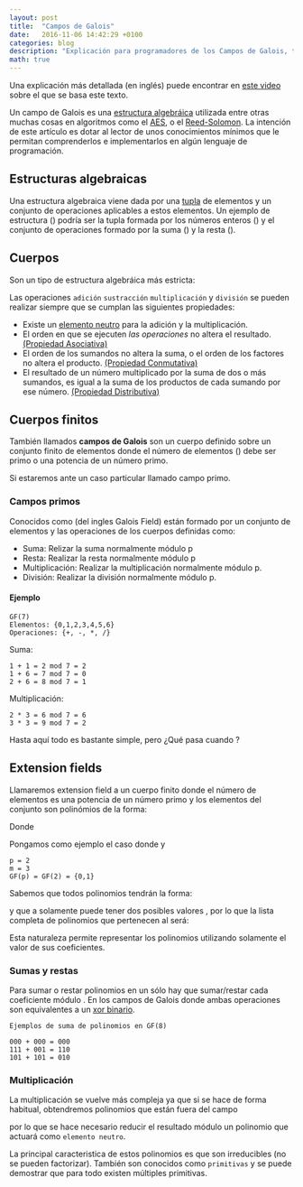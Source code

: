 ```yaml
---
layout: post
title:  "Campos de Galois"
date:   2016-11-06 14:42:29 +0100
categories: blog
description: "Explicación para programadores de los Campos de Galois, también llamados cuerpos finitos." 
math: true
---
```


Una explicación más detallada (en inglés) puede encontrar en [este video](https://www.youtube.com/watch?v=x1v2tX4_dkQ) sobre el que se basa este texto.

Un campo de Galois es una [estructura algebráica](https://es.wikipedia.org/wiki/Estructura_algebraica) utilizada entre otras muchas cosas en algoritmos como el [AES](https://es.wikipedia.org/wiki/Advanced_Encryption_Standard), o el [Reed-Solomon](https://es.wikipedia.org/wiki/Reed-Solomon). La intención de este artículo es dotar al lector de unos conocimientos mínimos que le permitan comprenderlos e implementarlos en algún lenguaje de programación.


## Estructuras algebraicas

Una estructura algebraica viene dada por una [tupla](https://es.wikipedia.org/wiki/Tupla) de elementos y un conjunto de operaciones aplicables a estos elementos.
Un ejemplo de estructura (<amp-mathml layout="container" inline data-formula="`E`"></amp-mathml>) podría ser la tupla formada por los números enteros (<amp-mathml layout="container" inline data-formula="$$\mathbb{Z}$$"></amp-mathml>) y el conjunto de operaciones formado por la suma (<amp-mathml layout="container" inline data-formula="$$+$$"></amp-mathml>) y la resta (<amp-mathml layout="container" inline data-formula="$$-$$"></amp-mathml>).

<amp-mathml layout="container" data-formula="$$  E = (\mathbb{Z}, \{+, -\})  $$]"></amp-mathml>




## Cuerpos

Son un tipo de estructura algebráica más estricta:

Las operaciones `adición` `sustracción` `multiplicación` y `división` se pueden realizar siempre que se cumplan las siguientes propiedades:

- Existe un [elemento neutro](https://es.wikipedia.org/wiki/Elemento_neutro) para la adición y la multiplicación.
- El orden en que se ejecuten *las operaciones* no altera el resultado. [(Propiedad Asociativa)](https://es.wikipedia.org/wiki/Asociatividad_(%C3%A1lgebra))
- El orden de los sumandos no altera la suma, o el orden de los factores no altera el producto. [(Propiedad Conmutativa)](https://es.wikipedia.org/wiki/Propiedad_conmutativa)
- El resultado de un número multiplicado por la suma de dos o más sumandos, es igual a la suma de los productos de cada sumando por ese número. [(Propiedad Distributiva)](https://es.wikipedia.org/wiki/Propiedad_distributiva)

## Cuerpos finitos
También llamados **campos de Galois** son un cuerpo definido sobre un conjunto finito de elementos donde el número de elementos (<amp-mathml layout="container" inline data-formula="$$n$$"></amp-mathml>) debe ser primo o una potencia de un número primo.


<amp-mathml layout="container" data-formula="$$ n = p^m $$"></amp-mathml>



Si <amp-mathml inline layout="container" data-formula="$$ m = 1 $$"></amp-mathml> estaremos ante un caso particular llamado campo primo.

### Campos primos

Conocidos como <amp-mathml inline layout="container" data-formula="$$GF(p^1)$$"></amp-mathml> (del ingles Galois Field) están formado por un conjunto de <amp-mathml inline layout="container" data-formula="$$p - 1$$"></amp-mathml> elementos y las operaciones de los cuerpos definidas como:

- Suma: Relizar la suma normalmente módulo p
- Resta: Realizar la resta normalmente módulo p
- Multiplicación: Realizar la multiplicación normalmente módulo p.
- División: Realizar la división normalmente módulo p.


#### Ejemplo

	GF(7)
	Elementos: {0,1,2,3,4,5,6}
	Operaciones: {+, -, *, /}

Suma:

	1 + 1 = 2 mod 7 = 2
	1 + 6 = 7 mod 7 = 0
	2 + 6 = 8 mod 7 = 1

Multiplicación:

	2 * 3 = 6 mod 7 = 6
	3 * 3 = 9 mod 7 = 2

Hasta aquí todo es bastante simple, pero ¿Qué pasa cuando <amp-mathml inline layout="container" data-formula="$$ m > 1 \; $$"></amp-mathml> ?

## Extension fields

Llamaremos extension field a un cuerpo finito donde el número de elementos es una potencia de un número primo y los elementos del conjunto son polinómios de la forma:

<amp-mathml layout="container" data-formula="$$ a_{m-1} x^{m-1} + ... + a_0 x + a_0 $$"></amp-mathml>


Donde <amp-mathml inline layout="container" data-formula="$$ a_i \in GF(p^m) \;\;\;\; $$"></amp-mathml>  

Pongamos como ejemplo el caso donde <amp-mathml inline layout="container" data-formula="$$ p = 2 \;\;\;\;$$"></amp-mathml> y <amp-mathml inline layout="container" data-formula="$$ m = 3 \; \; \; \; $$"></amp-mathml>

```
p = 2
m = 3
GF(p) = GF(2) = {0,1}
```

Sabemos que todos polinomios <amp-mathml inline layout="container" data-formula="$$ GF(2^3) \;$$"></amp-mathml> tendrán la forma:

<amp-mathml layout="container" data-formula="$$ ax^2 + ax + a $$"></amp-mathml>



y que a solamente puede tener dos posibles valores <amp-mathml inline layout="container" data-formula="$$ a_i \in \{0, 1\} $$"></amp-mathml>, por lo que la lista completa de polinomios que pertenecen al <amp-mathml inline layout="container" data-formula="$$GF(2^3) \; $$"></amp-mathml>   será:

<amp-mathml layout="container" data-formula="$$ 0x^2 + 0x + 0 $$"></amp-mathml>

<amp-mathml layout="container" data-formula="$$ 0x^2 + 0x + 1 $$"></amp-mathml>

<amp-mathml layout="container" data-formula="$$ 0x^2 + 1x + 0 $$"></amp-mathml>

<amp-mathml layout="container" data-formula="$$ 0x^2 + 1x + 1 $$"></amp-mathml>

<amp-mathml layout="container" data-formula="$$ 1x^2 + 0x + 0 $$"></amp-mathml>

<amp-mathml layout="container" data-formula="$$ 1x^2 + 0x + 1 $$"></amp-mathml>

<amp-mathml layout="container" data-formula="$$ 1x^2 + 1x + 0 $$"></amp-mathml>

<amp-mathml layout="container" data-formula="$$ 1x^2 + 1x + 1 $$"></amp-mathml>


Esta naturaleza permite representar los polinomios utilizando solamente el valor de sus coeficientes.


<amp-mathml layout="container" data-formula="$$ 000 $$"></amp-mathml>

<amp-mathml layout="container" data-formula="$$ 001 $$"></amp-mathml>

<amp-mathml layout="container" data-formula="$$ 010 $$"></amp-mathml>

<amp-mathml layout="container" data-formula="$$ 011 $$"></amp-mathml>

<amp-mathml layout="container" data-formula="$$ 100 $$"></amp-mathml>

<amp-mathml layout="container" data-formula="$$ 101 $$"></amp-mathml>

<amp-mathml layout="container" data-formula="$$ 110 $$"></amp-mathml>

<amp-mathml layout="container" data-formula="$$ 111 $$"></amp-mathml>


### Sumas y restas
Para sumar o restar polinomios en un <amp-mathml inline layout="container" data-formula="$$GF(p^n)$$"></amp-mathml> sólo hay que sumar/restar cada coeficiente módulo <amp-mathml inline layout="container" data-formula="$$p$$"></amp-mathml>. En los campos de Galois donde <amp-mathml inline layout="container" data-formula="$$ p=2  \;  \;$$"></amp-mathml> ambas operaciones son equivalentes a un [xor binario](https://es.wikipedia.org/wiki/Disyunci%C3%B3n_exclusiva).

	Ejemplos de suma de polinomios en GF(8)

	000 + 000 = 000
	111 + 001 = 110
	101 + 101 = 010


### Multiplicación
La multiplicación se vuelve más compleja ya que si se hace de forma habitual, obtendremos polinomios que están fuera del campo

<amp-mathml layout="container" data-formula="$$ (x^2 + x + 1) * (x^2 + 1) = x^4 + x^3 + x + 1 $$"></amp-mathml>

por lo que se hace necesario reducir el resultado módulo un polinomio <amp-mathml inline layout="container" data-formula="$$C(x) \; $$"></amp-mathml> que actuará como `elemento neutro`.


<amp-mathml layout="container" data-formula="$$ (x^2 + x + 1) * (x^2 + 1) \equiv (x^4 + x^3 + x + 1) \bmod C(x) $$"></amp-mathml>


La principal caracteristica de estos polinomios es que son irreducibles (no se pueden factorizar). También son conocidos como `primitivas` y se puede demostrar que para todo <amp-mathml inline layout="container" data-formula="$$GF(2^m) \;$$"></amp-mathml> existen múltiples primitivas.
